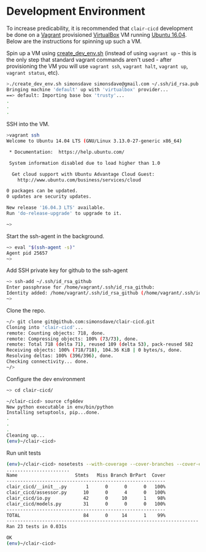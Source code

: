 # Development Environment

To increase predicability, it is recommended
that ```clair-cicd``` development be done on a [Vagrant](http://www.vagrantup.com/) provisioned
[VirtualBox](https://www.virtualbox.org/)
VM running [Ubuntu 16.04](http://releases.ubuntu.com/16.04/).
Below are the instructions for spinning up such a VM.

Spin up a VM using [create_dev_env.sh](create_dev_env.sh)
(instead of using ```vagrant up``` - this is the only step
that standard vagrant commands aren't used - after provisioning
the VM you will use ```vagrant ssh```, ```vagrant halt```,
```vagrant up```, ```vagrant status```, etc).

```bash
>./create_dev_env.sh simonsdave simonsdave@gmail.com ~/.ssh/id_rsa.pub ~/.ssh/id_rsa
Bringing machine 'default' up with 'virtualbox' provider...
==> default: Importing base box 'trusty'...
.
.
.
```

SSH into the VM.

```bash
>vagrant ssh
Welcome to Ubuntu 14.04 LTS (GNU/Linux 3.13.0-27-generic x86_64)

 * Documentation:  https://help.ubuntu.com/

 System information disabled due to load higher than 1.0

  Get cloud support with Ubuntu Advantage Cloud Guest:
    http://www.ubuntu.com/business/services/cloud

0 packages can be updated.
0 updates are security updates.

New release '16.04.3 LTS' available.
Run 'do-release-upgrade' to upgrade to it.

~>
```

Start the ssh-agent in the background.

```bash
~> eval "$(ssh-agent -s)"
Agent pid 25657
~>
```

Add SSH private key for github to the ssh-agent

```bash
~> ssh-add ~/.ssh/id_rsa_github
Enter passphrase for /home/vagrant/.ssh/id_rsa_github:
Identity added: /home/vagrant/.ssh/id_rsa_github (/home/vagrant/.ssh/id_rsa_github)
~>
```

Clone the repo.

```bash
~/> git clone git@github.com:simonsdave/clair-cicd.git
Cloning into 'clair-cicd'...
remote: Counting objects: 718, done.
remote: Compressing objects: 100% (73/73), done.
remote: Total 718 (delta 71), reused 109 (delta 53), pack-reused 582
Receiving objects: 100% (718/718), 104.36 KiB | 0 bytes/s, done.
Resolving deltas: 100% (396/396), done.
Checking connectivity... done.
~/>
```

Configure the dev environment

```bash
~> cd clair-cicd/
```

```bash
~/clair-cicd> source cfg4dev
New python executable in env/bin/python
Installing setuptools, pip...done.
.
.
.
Cleaning up...
(env)~/clair-cicd>
```

Run unit tests

```bash
(env)~/clair-cicd> nosetests --with-coverage --cover-branches --cover-erase --cover-package clair_cicd
.......................
Name                     Stmts   Miss Branch BrPart  Cover
----------------------------------------------------------
clair_cicd/__init__.py       1      0      0      0   100%
clair_cicd/assessor.py      10      0      4      0   100%
clair_cicd/io.py            42      0     10      1    98%
clair_cicd/models.py        31      0      0      0   100%
----------------------------------------------------------
TOTAL                       84      0     14      1    99%
----------------------------------------------------------------------
Ran 23 tests in 0.031s

OK
(env)~/clair-cicd>
```
